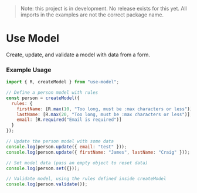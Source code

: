 > Note: this project is in development. No release exists for this yet. All imports in the examples are not the correct package name.

# Use Model

Create, update, and validate a model with data from a form.

### Example Usage

```js
import { R, createModel } from "use-model";

// Define a person model with rules
const person = createModel({
  rules: {
    firstName: [R.max(10, "Too long, must be :max characters or less")],
    lastName: [R.max(20, "Too long, must be :max characters or less")],
    email: [R.required("Email is required")]
  }
});

// Update the person model with some data
console.log(person.update({ email: "test" }));
console.log(person.update({ firstName: "James", lastName: "Craig" }));

// Set model data (pass an empty object to reset data)
console.log(person.set({}));

// Validate model, using the rules defined inside createModel
console.log(person.validate());
```

